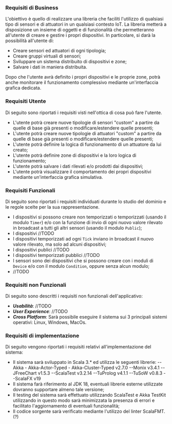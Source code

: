 ### Requisiti di Business

L'obiettivo è quello di realizzare una libreria che faciliti l'utilizzo di qualsiasi tipo di sensori e di attuatori in un qualsiasi contesto IoT. La libreria metterà a disposizione un insieme di oggetti e di funzionalità che permetteranno all'utente di creare e gestire i propri dispositivi. In particolare, si darà la possibilità all'utente di:

-   Creare sensori ed attuatori di ogni tipologia;
-   Creare gruppi virtuali di sensori;
-   Sviluppare un sistema distribuito di dispositivi e zone;
-   Salvare i dati in maniera distribuita.

Dopo che l'utente avrà definito i propri dispositivi e le proprie zone, potrà anche monitorare il funzionamento complessivo mediante un'interfaccia grafica dedicata.

### Requisiti Utente

Di seguito sono riportati i requisiti visti nell'ottica di cosa può fare l'utente.

-   L'utente potrà creare nuove tipologie di sensori "custom" a partire da quelle di base già presenti o modificare/estendere quelle presenti;
-   L'utente potrà creare nuove tipologie di attuatori "custom" a partire da quelle di base già presenti o modificare/estendere quelle presenti;
-   L'utente potrà definire la logica di funzionamento di un attuatore da lui creato;
-   L'utente potrà definire zone di dispositivi e la loro logica di funzionamento;
-   L'utente potrà salvare i dati rilevati e/o prodotti dai dispositivi;
-   L'utente potrà visualizzare il comportamento dei propri dispositivi mediante un'interfaccia grafica simulativa.

### Requisiti Funzionali

Di seguito sono riportati i requisiti individuati durante lo studio del dominio e le regole scelte per la sua rappresentazione.


-   I dispositivi si possono creare non temporizzati o temporizzati (usando il modulo `Timer`) e/o con la funzione di invio di ogni nuovo valore rilevato in broadcast a tutti gli altri sensori (usando il modulo `Public`);
-   I dispositivi //TODO
-   I dispositivi temporizzati ad ogni `Tick` inviano in broadcast il nuovo valore rilevato, ma solo ad alcuni dispositivi;
-   I dispositivi publici //TODO
-   I dispositivi temporizzati pubblici //TODO
-   I sensori sono dei dispositivi che si possono creare con i moduli di `Device` e/o con il modulo `Condition`, oppure senza alcun modulo;
-   //TODO

### Requisiti non Funzionali

Di seguito sono descritti i requisiti non funzionali dell'applicativo:

-   _**Usabilità**_: //TODO
-   _**User Experience**_: //TODO
-   _**Cross Platform**_: Sarà possibile eseguire il sistema sui 3 principali sistemi operativi: Linux, Windows, MacOs.

### Requisiti di implementazione

Di seguito vengono riportati i requisiti relativi all'implementazione del sistema:

-   Il sistema sarà sviluppato in Scala 3.* ed utilizza le seguenti librerie:
			--Akka - Akka-Actor-Typed - Akka-Cluster-Typed v2.7.0
			--Monix v3.4.1
			--JFreeChart v1.5.3 
			--ScalaTest v3.2.14
			--TuProlog v4.1.1
			--TuSoW v0.8.3
			--ScalaFX v19
-   Il sistema farà riferimento al JDK 18, eventuali librerie esterne utilizzate dovranno supportare almeno tale versione;
-   Il testing del sistema sarà effettuato utilizzando ScalaTest e Akka TestKit utilizzando in questo modo sarà minimizzata la presenza di errori e facilitato l'aggiornamento di eventuali funzionalità;
-   Il codice sorgente sarà verificato mediante l'utilizzo del linter ScalaFMT. (?)
